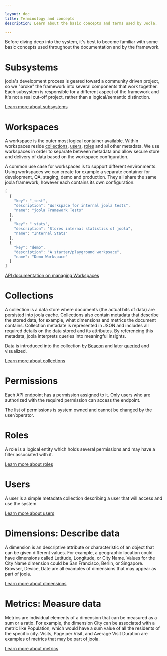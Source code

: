 ```yaml
---

layout: doc
title: Terminology and concepts
description: Learn about the basic concepts and terms used by Joola.

---
```


Before diving deep into the system, it's best to become familiar with some basic concepts used throughout the documentation and by the framework.

# Subsystems
joola's development process is geared toward a community driven project, so we "broke" the framework into several components that work together.
Each subsystem is responsible for a different aspect of the framework and it's not a real cut-off project, rather than a logical/semantic distinction.

[Learn more about subsystems](architecture)

# Workspaces
A workspace is the outer most logical container available. Within workspaces reside [collections](collections), [users](users), [roles](roles) and all other metadata.
We use workspaces in order to separate between metadata and allow secure store and delivery of data based on the workspace configuration.

A common use case for workspaces is to support different environments. Using workspaces we can create for example a separate container for development, QA, staging, demo and production.
 They all share the same joola framework, however each contains its own configuration.

```js
[
  {
    "key": "_test",
    "description": "Workspace for internal joola tests",
    "name": "joola Framework Tests"
  },
  {
    "key": "_stats",
    "description": "Stores internal statistics of joola",
    "name": "Internal Stats"
  },
  {
    "key": "demo",
    "description": "A starter/playground workpsace",
    "name": "Demo Workspace"
  }
]
```

[API documentation on managing Workspaces](https://github.com/joola/joola/wiki/api-documentation#group-workspaces)

# Collections
A collection is a data store where documents (the actual bits of data) are persisted into joola cache. Collections also contain metadata that
describe the stored data, for example, what dimensions and metrics the document contains.
Collection metadate is represented in JSON and includes all required details on the data stored and its attributes. By referencing this metadata, joola interprets
 queries into meaningful insights.

Data is introduced into the collection by [Beacon](the-beacon-subsystem) and later [queried](the-query-subsystem) and visualized.

[Learn more about collections](collections)

# Permissions
Each API endpoint has a permission assigned to it. Only users who are authorized with the required permission can access the endpoint.

The list of permissions is system owned and cannot be changed by the user/operator.

# Roles
A role is a logical entity which holds several permissions and may have a filter associated with it.

[Learn more about roles](roles)

# Users
A user is a simple metadata collection describing a user that will access and use the system.

[Learn more about users](users)

# Dimensions: Describe data
A dimension is an descriptive attribute or characteristic of an object that can be given different values.
For example, a geographic location could have dimensions called Latitude, Longitude, or City Name.
Values for the City Name dimension could be San Francisco, Berlin, or Singapore.
Browser, Device, Date are all examples of dimensions that may appear as part of joola.

[Learn more about dimensions](dimensions)

# Metrics: Measure data
Metrics are individual elements of a dimension that can be measured as a sum or a ratio.
For example, the dimension City can be associated with a metric like Population, which would have a sum value of all the residents of the specific city.
Visits, Page per Visit, and Average Visit Duration are examples of metrics that may be part of joola.

[Learn more about metrics](metrics)